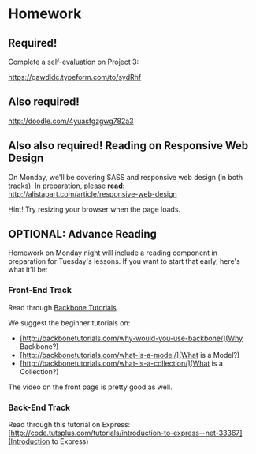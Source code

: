 # Homework

## Required!

Complete a self-evaluation on Project 3:

https://gawdidc.typeform.com/to/sydRhf

## Also required!

http://doodle.com/4yuasfgzgwg782a3

## Also also required! Reading on Responsive Web Design

On Monday, we'll be covering SASS and responsive web design (in both tracks). In preparation, please **read**:
http://alistapart.com/article/responsive-web-design

Hint! Try resizing your browser when the page loads.

## OPTIONAL: Advance Reading

Homework on Monday night will include a reading component in preparation for Tuesday's lessons. If you want to start that early, here's what it'll be:

### Front-End Track

Read through [Backbone Tutorials](http://backbonetutorials.com).

We suggest the beginner tutorials on:
* [http://backbonetutorials.com/why-would-you-use-backbone/](Why Backbone?)
* [http://backbonetutorials.com/what-is-a-model/](What is a Model?)
* [http://backbonetutorials.com/what-is-a-collection/](What is a Collection?)

The video on the front page is pretty good as well.

### Back-End Track

Read through this tutorial on Express:
[http://code.tutsplus.com/tutorials/introduction-to-express--net-33367](Introduction to Express)
